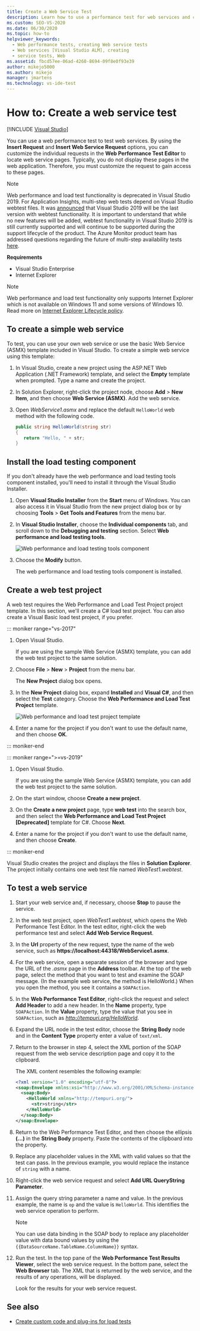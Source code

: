 ```yaml
---
title: Create a Web Service Test
description: Learn how to use a performance test for web services and customize requests in the Web Performance Test Editor to locate web service pages.
ms.custom: SEO-VS-2020
ms.date: 06/30/2020
ms.topic: how-to
helpviewer_keywords: 
  - Web performance tests, creating Web service tests
  - Web services [Visual Studio ALM], creating
  - service tests, Web
ms.assetid: fbcd57ee-06ad-4260-8694-09f8e0f93e39
author: mikejo5000
ms.author: mikejo
manager: jmartens
ms.technology: vs-ide-test
---
```

# How to: Create a web service test

 [!INCLUDE [Visual Studio](~/includes/applies-to-version/vs-not-mac.md)]

You can use a web performance test to test web services. By using the **Insert Request** and **Insert Web Service Request** options, you can customize the individual requests in the **Web Performance Test Editor** to locate web service pages. Typically, you do not display these pages in the web application. Therefore, you must customize the request to gain access to these pages.

>[!NOTE]
> Web performance and load test functionality is deprecated in Visual Studio 2019. For Application Insights, multi-step web tests depend on Visual Studio webtest files. It was [announced](https://devblogs.microsoft.com/devops/cloud-based-load-testing-service-eol/) that Visual Studio 2019 will be the last version with webtest functionality. It is important to understand that while no new features will be added, webtest functionality in Visual Studio 2019 is still currently supported and will continue to be supported during the support lifecycle of the product. The Azure Monitor product team has addressed questions regarding the future of multi-step availability tests [here](https://github.com/MicrosoftDocs/azure-docs/issues/26050#issuecomment-468814101).

**Requirements**

* Visual Studio Enterprise
* Internet Explorer

>[!NOTE]
> Web performance and load test functionality only supports Internet Explorer which is not available on Windows 11 and some versions of Windows 10. Read more on [Internet Explorer Lifecycle policy](/lifecycle/faq/internet-explorer-microsoft-edge#what-is-the-lifecycle-policy-for-internet-explorer-).

## To create a simple web service

To test, you can use your own web service or use the basic Web Service (ASMX) template included in Visual Studio. To create a simple web service using this template:

1. In Visual Studio, create a new project using the ASP.NET Web Application (.NET Framework) template, and select the **Empty** template when prompted. Type a name and create the project.

1. In Solution Explorer, right-click the project node, choose **Add** > **New Item**, and then choose **Web Service (ASMX)**. Add the web service.

1. Open *WebService1.asmx* and replace the default `HelloWorld` web method with the following code.

   ```csharp
   public string HelloWorld(string str)
   {
      return "Hello, " + str;
   }
   ```

## Install the load testing component

If you don't already have the web performance and load testing tools component installed, you'll need to install it through the Visual Studio Installer.

1. Open **Visual Studio Installer** from the **Start** menu of Windows. You can also access it in Visual Studio from the new project dialog box or by choosing **Tools** > **Get Tools and Features** from the menu bar.

1. In **Visual Studio Installer**, choose the **Individual components** tab, and scroll down to the **Debugging and testing** section. Select **Web performance and load testing tools**.

   ![Web performance and load testing tools component](media/web-perf-load-testing-tools-component.png)

1. Choose the **Modify** button.

   The web performance and load testing tools component is installed.

## Create a web test project

A web test requires the Web Performance and Load Test Project project template. In this section, we'll create a C# load test project. You can also create a Visual Basic load test project, if you prefer.

::: moniker range="vs-2017"

1. Open Visual Studio.

   If you are using the sample Web Service (ASMX) template, you can add the web test project to the same solution.

2. Choose **File** > **New** > **Project** from the menu bar.

   The **New Project** dialog box opens.

3. In the **New Project** dialog box, expand **Installed** and **Visual C#**, and then select the **Test** category. Choose the **Web Performance and Load Test Project** template.

   ![Web performance and load test project template](media/web-perf-load-test-project-template.png)

4. Enter a name for the project if you don't want to use the default name, and then choose **OK**.

::: moniker-end

::: moniker range=">=vs-2019"

1. Open Visual Studio.

   If you are using the sample Web Service (ASMX) template, you can add the web test project to the same solution.

2. On the start window, choose **Create a new project**.

3. On the **Create a new project** page, type **web test** into the search box, and then select the **Web Performance and Load Test Project \[Deprecated]** template for C#. Choose **Next**.

4. Enter a name for the project if you don't want to use the default name, and then choose **Create**.

::: moniker-end

   Visual Studio creates the project and displays the files in **Solution Explorer**. The project initially contains one web test file named *WebTest1.webtest*.

## To test a web service

1. Start your web service and, if necessary, choose **Stop** to pause the service.

1. In the web test project, open *WebTest1.webtest*, which opens the Web Performance Test Editor. In the test editor, right-click the web performance test and select **Add Web Service Request**.

1. In the **Url** property of the new request, type the name of the web service, such as **https://localhost:44318/WebService1.asmx**.

1. For the web service, open a separate session of the browser and type the URL of the *.asmx* page in the **Address** toolbar. At the top of the web page, select the method that you want to test and examine the SOAP message. (In the example web service, the method is HelloWorld.) When you open the method, you see it contains a `SOAPAction`.

1. In the **Web Performance Test Editor**, right-click the request and select **Add Header** to add a new header. In the **Name** property, type `SOAPAction`. In the **Value** property, type the value that you see in `SOAPAction`, such as *http://tempuri.org/HelloWorld*.

1. Expand the URL node in the test editor, choose the **String Body** node and in the **Content Type** property enter a value of `text/xml`.

1. Return to the browser in step 4, select the XML portion of the SOAP request from the web service description page and copy it to the clipboard.

   The XML content resembles the following example:

     ```xml
     <?xml version="1.0" encoding="utf-8"?>
     <soap:Envelope xmlns:xsi="http://www.w3.org/2001/XMLSchema-instance" xmlns:xsd="http://www.w3.org/2001/XMLSchema" xmlns:soap="http://schemas.xmlsoap.org/soap/envelope/">
       <soap:Body>
         <HelloWorld xmlns="http://tempuri.org/">
           <str>string</str>
         </HelloWorld>
       </soap:Body>
     </soap:Envelope>
     ```

1. Return to the Web Performance Test Editor, and then choose the ellipsis **(…)** in the **String Body** property. Paste the contents of the clipboard into the property.

1. Replace any placeholder values in the XML with valid values so that the test can pass. In the previous example, you would replace the instance of `string` with a name.

1. Right-click the web service request and select **Add URL QueryString Parameter**.

1. Assign the query string parameter a name and value. In the previous example, the name is `op` and the value is `HelloWorld`. This identifies the web service operation to perform.

    > [!NOTE]
    > You can use data binding in the SOAP body to replace any placeholder value with data bound values by using the `{{DataSourceName.TableName.ColumnName}}` syntax.

1. Run the test. In the top pane of the **Web Performance Test Results Viewer**, select the web service request. In the bottom pane, select the **Web Browser** tab. The XML that is returned by the web service, and the results of any operations, will be displayed.

   Look for the results for your web service request.

## See also

- [Create custom code and plug-ins for load tests](../test/create-custom-code-and-plug-ins-for-load-tests.md)
